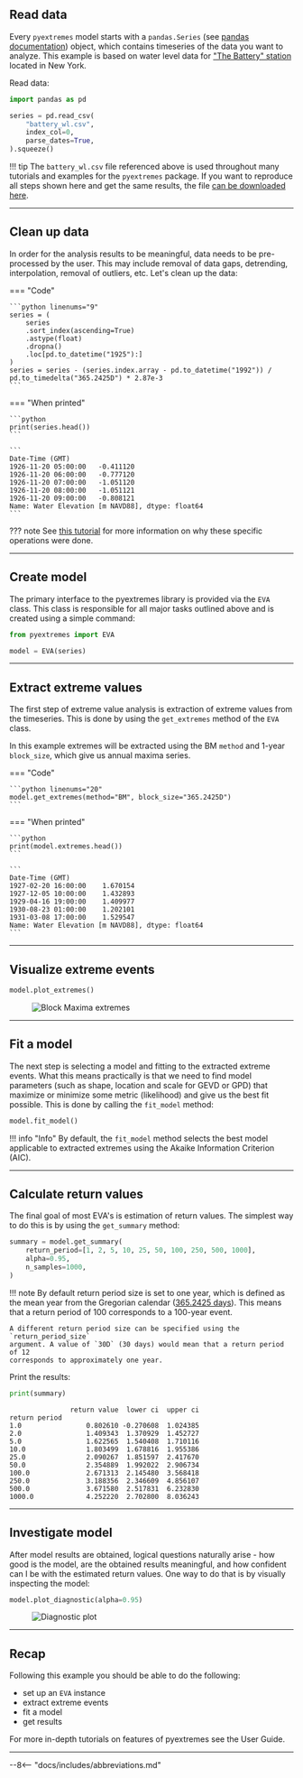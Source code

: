 ## Read data

Every `pyextremes` model starts with a `pandas.Series`
(see [pandas documentation](https://pandas.pydata.org/pandas-docs/stable/reference/api/pandas.Series.html)) object,
which contains timeseries of the data you want to analyze.
This example is based on water level data for
["The Battery" station](https://tidesandcurrents.noaa.gov/waterlevels.html?id=8518750)
located in New York.

Read data:

```python linenums="1"
import pandas as pd

series = pd.read_csv(
    "battery_wl.csv",
    index_col=0,
    parse_dates=True,
).squeeze()
```

!!! tip
The `battery_wl.csv` file referenced above is used throughout many tutorials
and examples for the `pyextremes` package.
If you want to reproduce all steps shown here and get the same results, the file
[can be downloaded here](https://github.com/georgebv/pyextremes-notebooks/tree/master/data).

---

## Clean up data

In order for the analysis results to be meaningful, data needs to be pre-processed
by the user. This may include removal of data gaps, detrending, interpolation,
removal of outliers, etc. Let's clean up the data:

=== "Code"

    ```python linenums="9"
    series = (
        series
        .sort_index(ascending=True)
        .astype(float)
        .dropna()
        .loc[pd.to_datetime("1925"):]
    )
    series = series - (series.index.array - pd.to_datetime("1992")) / pd.to_timedelta("365.2425D") * 2.87e-3
    ```

=== "When printed"

    ```python
    print(series.head())
    ```

    ```
    Date-Time (GMT)
    1926-11-20 05:00:00   -0.411120
    1926-11-20 06:00:00   -0.777120
    1926-11-20 07:00:00   -1.051120
    1926-11-20 08:00:00   -1.051121
    1926-11-20 09:00:00   -0.808121
    Name: Water Elevation [m NAVD88], dtype: float64
    ```

??? note
See [this tutorial](https://nbviewer.jupyter.org/github/georgebv/pyextremes-notebooks/blob/master/notebooks/EVA%20basic.ipynb) for more information on why these specific operations were done.

---

## Create model

The primary interface to the pyextremes library is provided via the `EVA` class.
This class is responsible for all major tasks outlined above and is created using
a simple command:

```python linenums="17"
from pyextremes import EVA

model = EVA(series)
```

---

## Extract extreme values

The first step of extreme value analysis is extraction of extreme values from the
timeseries. This is done by using the `get_extremes` method of the `EVA` class.

In this example extremes will be extracted using the BM `method` and 1-year
`block_size`, which give us annual maxima series.

=== "Code"

    ```python linenums="20"
    model.get_extremes(method="BM", block_size="365.2425D")
    ```

=== "When printed"

    ```python
    print(model.extremes.head())
    ```

    ```
    Date-Time (GMT)
    1927-02-20 16:00:00    1.670154
    1927-12-05 10:00:00    1.432893
    1929-04-16 19:00:00    1.409977
    1930-08-23 01:00:00    1.202101
    1931-03-08 17:00:00    1.529547
    Name: Water Elevation [m NAVD88], dtype: float64
    ```

---

## Visualize extreme events

```python
model.plot_extremes()
```

<figure>
  <img src="https://raw.githubusercontent.com/georgebv/pyextremes-notebooks/master/notebooks/documentation/documentation%20figures/index%20extremes.png" alt="Block Maxima extremes"/>
</figure>

---

## Fit a model

The next step is selecting a model and fitting to the extracted extreme events.
What this means practically is that we need to find model parameters
(such as shape, location and scale for GEVD or GPD)
that maximize or minimize some metric (likelihood) and give us the best fit possible.
This is done by calling the `fit_model` method:

```python linenums="21"
model.fit_model()
```

!!! info "Info"
By default, the `fit_model` method selects the best model applicable
to extracted extremes using the Akaike Information Criterion (AIC).

---

## Calculate return values

The final goal of most EVA's is estimation of return values.
The simplest way to do this is by using the `get_summary` method:

```python linenums="22"
summary = model.get_summary(
    return_period=[1, 2, 5, 10, 25, 50, 100, 250, 500, 1000],
    alpha=0.95,
    n_samples=1000,
)
```

!!! note
By default return period size is set to one year,
which is defined as the mean year from the Gregorian calendar
([365.2425 days](https://en.wikipedia.org/wiki/Year)).
This means that a return period of 100 corresponds to a 100-year event.

    A different return period size can be specified using the `return_period_size`
    argument. A value of `30D` (30 days) would mean that a return period of 12
    corresponds to approximately one year.

Print the results:

```python
print(summary)
```

```
               return value  lower ci  upper ci
return period
1.0                0.802610 -0.270608  1.024385
2.0                1.409343  1.370929  1.452727
5.0                1.622565  1.540408  1.710116
10.0               1.803499  1.678816  1.955386
25.0               2.090267  1.851597  2.417670
50.0               2.354889  1.992022  2.906734
100.0              2.671313  2.145480  3.568418
250.0              3.188356  2.346609  4.856107
500.0              3.671580  2.517831  6.232830
1000.0             4.252220  2.702800  8.036243
```

---

## Investigate model

After model results are obtained, logical questions naturally arise -
how good is the model, are the obtained results meaningful, and
how confident can I be with the estimated return values.
One way to do that is by visually inspecting the model:

```python linenums="27"
model.plot_diagnostic(alpha=0.95)
```

<figure>
  <img src="https://raw.githubusercontent.com/georgebv/pyextremes-notebooks/master/notebooks/documentation/documentation%20figures/index%20diagnostic.png" alt="Diagnostic plot"/>
</figure>

---

## Recap

Following this example you should be able to do the following:

- set up an `EVA` instance
- extract extreme events
- fit a model
- get results

For more in-depth tutorials on features of pyextremes see the User Guide.

---

--8<-- "docs/includes/abbreviations.md"
